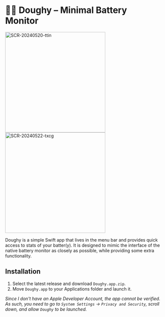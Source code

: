 # 🧑‍🍳 Doughy – Minimal Battery Monitor

<img width="322" alt="SCR-20240520-ttin" src="https://github.com/jasperalbers/Doughy/assets/44290593/77d6c36f-cd1c-44d8-a1a5-6361ac75397a">

<img width="322" alt="SCR-20240522-txcg" src="https://github.com/jasperalbers/Doughy/assets/44290593/1f9c6b35-5a57-48b8-aaac-ff40c79c9774">


Doughy is a simple Swift app that lives in the menu bar and provides quick access to stats of your batter(y).
It is designed to mimic the interface of the native battery monitor as closely as possible, while providing some extra functionality.

## Installation

1. Select the latest release and download `Doughy.app.zip`.
2. Move `Doughy.app` to your Applications folder and launch it.

*Since I don't have an Apple Developer Account, the app cannot be verified. As such, you need to go to `System Settings` -> `Privacy and Security`, scroll down, and allow `Doughy` to be launched.*
